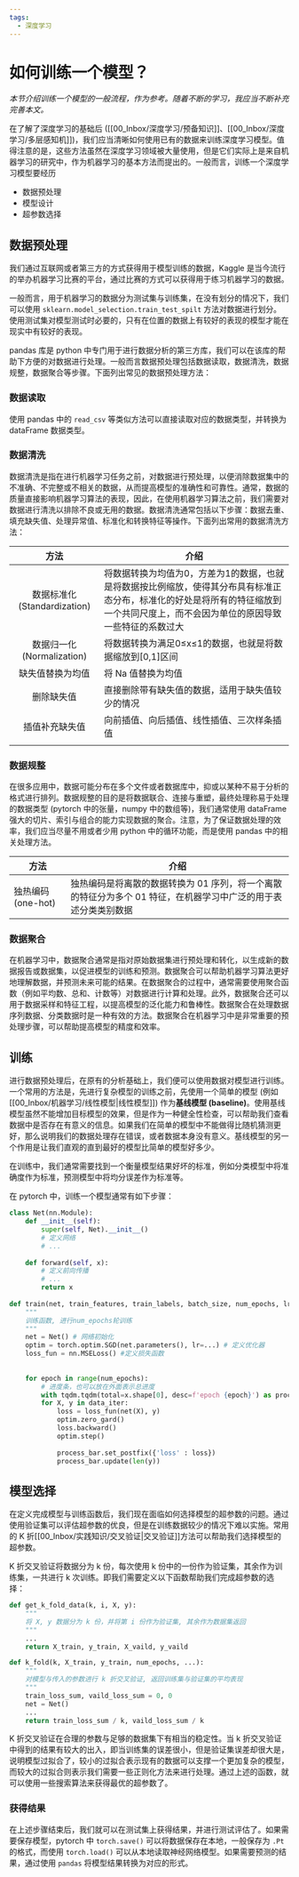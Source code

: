 ```yaml
---
tags:
  - 深度学习
---
```

# 如何训练一个模型？

*本节介绍训练一个模型的一般流程，作为参考。随着不断的学习，我应当不断补充完善本文。*

在了解了深度学习的基础后 ([[00_Inbox/深度学习/预备知识]]、[[00_Inbox/深度学习/多层感知机]])，我们应当清晰如何使用已有的数据来训练深度学习模型。值得注意的是，这些方法虽然在深度学习领域被大量使用，但是它们实际上是来自机器学习的研究中，作为机器学习的基本方法而提出的。一般而言，训练一个深度学习模型要经历
- 数据预处理
- 模型设计
- 超参数选择

## 数据预处理

我们通过互联网或者第三方的方式获得用于模型训练的数据，Kaggle 是当今流行的举办机器学习比赛的平台，通过比赛的方式可以获得用于练习机器学习的数据。

一般而言，用于机器学习的数据分为测试集与训练集，在没有划分的情况下，我们可以使用 `sklearn.model_selection.train_test_spilt` 方法对数据进行划分。使用测试集对模型测试时必要的，只有在位置的数据上有较好的表现的模型才能在现实中有较好的表现。

pandas 库是 python 中专门用于进行数据分析的第三方库，我们可以在该库的帮助下方便的对数据进行处理。一般而言数据预处理包括数据读取，数据清洗，数据规整，数据聚合等步骤。下面列出常见的数据预处理方法：

### 数据读取

使用 pandas 中的 `read_csv` 等类似方法可以直接读取对应的数据类型，并转换为 dataFrame 数据类型。

### 数据清洗

数据清洗是指在进行机器学习任务之前，对数据进行预处理，以便消除数据集中的不准确、不完整或不相关的数据，从而提高模型的准确性和可靠性。通常，数据的质量直接影响机器学习算法的表现，因此，在使用机器学习算法之前，我们需要对数据进行清洗以排除不良或无用的数据。数据清洗通常包括以下步骤：数据去重、填充缺失值、处理异常值、标准化和转换特征等操作。下面列出常用的数据清洗方法：

|           方法           | 介绍                                                                                         |
| :--------------------: | ------------------------------------------------------------------------------------------ |
| 数据标准化(Standardization) | 将数据转换为均值为0，方差为1的数据，也就是将数据按比例缩放，使得其分布具有标准正态分布，标准化的好处是将所有的特征缩放到一个共同尺度上，而不会因为单位的原因导致一些特征的系数过大 |
|  数据归一化(Normalization)  | 将数据转换为满足0≤x≤1的数据，也就是将数据缩放到\[0,1\]区间                                                        |
|        缺失值替换为均值        | 将 Na 值替换为均值                                                                                |
|         删除缺失值          | 直接删除带有缺失值的数据，适用于缺失值较少的情况                                                                   |
|        插值补充缺失值         | 向前插值、向后插值、线性插值、三次样条插值                                                                      |
|                        |                                                                                            |

### 数据规整

在很多应用中，数据可能分布在多个文件或者数据库中，抑或以某种不易于分析的格式进行排列。数据规整的目的是将数据联合、连接与重塑，最终处理称易于处理的数据类型 (pytorch 中的张量，numpy 中的数组等)，我们通常使用 dataFrame 强大的切片、索引与组合的能力实现数据的聚合。注意，为了保证数据处理的效率，我们应当尽量不用或者少用 python 中的循环功能，而是使用 pandas 中的相关处理方法。

|   方法  |   介绍  |
| --- | --- |
|  独热编码 (one-hot)   |  独热编码是将离散的数据转换为 01 序列，将一个离散的特征分为多个 01 特征，在机器学习中广泛的用于表述分类类别数据|

### 数据聚合

在机器学习中，数据聚合通常是指对原始数据集进行预处理和转化，以生成新的数据报告或数据集，以促进模型的训练和预测。数据聚合可以帮助机器学习算法更好地理解数据，并预测未来可能的结果。在数据聚合的过程中，通常需要使用聚合函数（例如平均数、总和、计数等）对数据进行计算和处理。此外，数据聚合还可以用于数据采样和特征工程，以提高模型的泛化能力和鲁棒性。数据聚合在处理数据序列数据、分类数据时是一种有效的方法。数据聚合在机器学习中是非常重要的预处理步骤，可以帮助提高模型的精度和效率。

## 训练

进行数据预处理后，在原有的分析基础上，我们便可以使用数据对模型进行训练。一个常用的方法是，先进行复杂模型的训练之前，先使用一个简单的模型 (例如[[00_Inbox/机器学习/线性模型|线性模型]]) 作为**基线模型 (baseline)**。使用基线模型虽然不能增加目标模型的效果，但是作为一种健全性检查，可以帮助我们查看数据中是否存在有意义的信息。如果我们在简单的模型中不能做得比随机猜测更好，那么说明我们的数据处理存在错误，或者数据本身没有意义。基线模型的另一个作用是让我们直观的直到最好的模型比简单的模型好多少。

在训练中，我们通常需要找到一个衡量模型结果好坏的标准，例如分类模型中将准确度作为标准，预测模型中将均分误差作为标准等。

在 pytorch 中，训练一个模型通常有如下步骤：

```python
class Net(nn.Module):
	def __init__(self):
		super(self, Net).__init__()
		# 定义网络
		# ...
		
	def forward(self, x):
		# 定义前向传播
		# ...
		return x
		
def train(net, train_features, train_labels, batch_size, num_epochs, lr...):
	"""
	训练函数, 进行num_epochs轮训练
	"""
	net = Net() # 网络初始化
	optim = torch.optim.SGD(net.parameters(), lr=...) # 定义优化器
	loss_fun = nn.MSELoss() #定义损失函数
	
	
	for epoch in range(num_epochs):
		# 进度条，也可以放在外面表示总进度
		with tqdm.tqdm(total=x.shape[0], desc=f'epoch {epoch}') as process_bar:
		for X, y in data_iter:
			loss = loss_fun(net(X), y)
			optim.zero_gard()
			loss.backward()
			optim.step()
	
			process_bar.set_postfix({'loss' : loss})
			process_bar.update(len(y))
```

## 模型选择

在定义完成模型与训练函数后，我们现在面临如何选择模型的超参数的问题。通过使用验证集可以评估超参数的优良，但是在训练数据较少的情况下难以实施。常用的 K 折[[00_Inbox/实践知识/交叉验证|交叉验证]]方法可以帮助我们选择模型的超参数。

K 折交叉验证将数据分为 k 份，每次使用 k 份中的一份作为验证集，其余作为训练集，一共进行 k 次训练。即我们需要定义以下函数帮助我们完成超参数的选择：

```python
def get_k_fold_data(k, i, X, y):
	"""
	将 X, y 数据分为 k 份，并将第 i 份作为验证集, 其余作为数据集返回
	"""
	...
	return X_train, y_train, X_vaild, y_vaild

def k_fold(k, X_train, y_train, num_epochs, ...):
	"""
	对模型与传入的参数进行 k 折交叉验证, 返回训练集与验证集的平均表现
	"""
	train_loss_sum, vaild_loss_sum = 0, 0
	net = Net()
	...
	return train_loss_sum / k, vaild_loss_sum / k
```

K 折交叉验证在合理的参数与足够的数据集下有相当的稳定性。当 k 折交叉验证中得到的结果有较大的出入，即当训练集的误差很小，但是验证集误差却很大是，说明模型过拟合了，较小的过拟合表示现有的数据可以支撑一个更加复杂的模型，而较大的过拟合则表示我们需要一些正则化方法来进行处理。通过上述的函数，就可以使用一些搜索算法来获得最优的超参数了。

### 获得结果

在上述步骤结束后，我们就可以在测试集上获得结果，并进行测试评估了。如果需要保存模型，pytorch 中 `torch.save()` 可以将数据保存在本地，一般保存为 `.Pt ` 的格式，而使用 `torch.load()` 可以从本地读取神经网络模型。如果需要预测的结果，通过使用 `pandas` 将模型结果转换为对应的形式。
